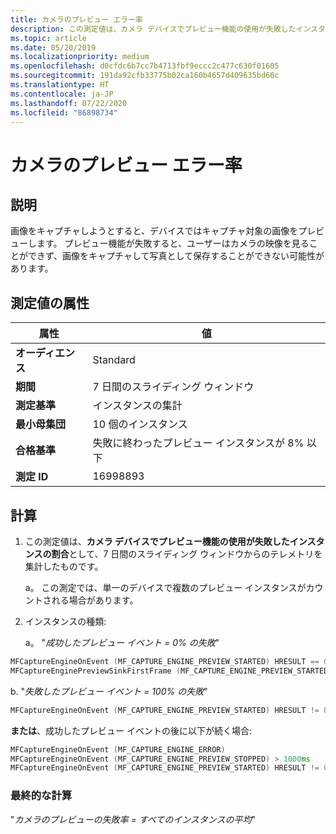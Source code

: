 ```yaml
---
title: カメラのプレビュー エラー率
description: この測定値は、カメラ デバイスでプレビュー機能の使用が失敗したインスタンスの割合として、7 日間のスライディング ウィンドウからのテレメトリを集計したものです
ms.topic: article
ms.date: 05/20/2019
ms.localizationpriority: medium
ms.openlocfilehash: d0cfdc6b7cc7b4713fbf9eccc2c477c630f01605
ms.sourcegitcommit: 191da92cfb33775b02ca160b4657d409635bd60c
ms.translationtype: HT
ms.contentlocale: ja-JP
ms.lasthandoff: 07/22/2020
ms.locfileid: "86898734"
---
```

# <a name="percent-of-camera-preview-failures"></a>カメラのプレビュー エラー率

## <a name="description"></a>説明

画像をキャプチャしようとすると、デバイスではキャプチャ対象の画像をプレビューします。 プレビュー機能が失敗すると、ユーザーはカメラの映像を見ることができず、画像をキャプチャして写真として保存することができない可能性があります。

## <a name="measure-attributes"></a>測定値の属性

|属性|値|
|----|----|
|**オーディエンス**|Standard|
|**期間**|7 日間のスライディング ウィンドウ|
|**測定基準**|インスタンスの集計|
|**最小母集団**|10 個のインスタンス|
|**合格基準**|失敗に終わったプレビュー インスタンスが 8% 以下|
|**測定 ID**|16998893|

## <a name="calculation"></a>計算

1. この測定値は、**カメラ デバイスでプレビュー機能の使用が失敗したインスタンスの割合**として、7 日間のスライディング ウィンドウからのテレメトリを集計したものです。

   a。 この測定では、単一のデバイスで複数のプレビュー インスタンスがカウントされる場合があります。

2. インスタンスの種類:

   a。 "*成功したプレビュー イベント = 0% の失敗*"

```cpp
MFCaptureEngineOnEvent (MF_CAPTURE_ENGINE_PREVIEW_STARTED) HRESULT == 0
MFCaptureEnginePreviewSinkFirstFrame (MF_CAPTURE_ENGINE_PREVIEW_STARTED)
```

   b. "*失敗したプレビュー イベント = 100% の失敗*"

```cpp
MFCaptureEngineOnEvent (MF_CAPTURE_ENGINE_PREVIEW_STARTED) HRESULT != 0
```

**または**、成功したプレビュー イベントの後に以下が続く場合:

```cpp
MFCaptureEngineOnEvent (MF_CAPTURE_ENGINE_ERROR)
MFCaptureEngineOnEvent (MF_CAPTURE_ENGINE_PREVIEW_STOPPED) > 1000ms
MFCaptureEngineOnEvent (MF_CAPTURE_ENGINE_PREVIEW_STARTED) HRESULT != 0
```

### <a name="final-calculation"></a>最終的な計算

"*カメラのプレビューの失敗率 = すべてのインスタンスの平均*"
